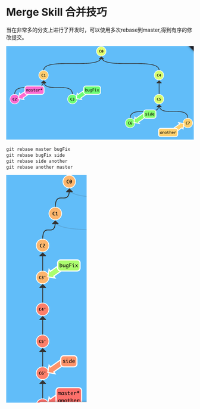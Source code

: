 # Merge Skill 合并技巧

当在非常多的分支上进行了开发时，可以使用多次rebase到master,得到有序的修改提交。

![](/assets/img_merge_skill.png)

```
git rebase master bugFix
git rebase bugFix side
git rebase side another
git rebase another master
```

![](/assets/img_merge_skill2.png)


